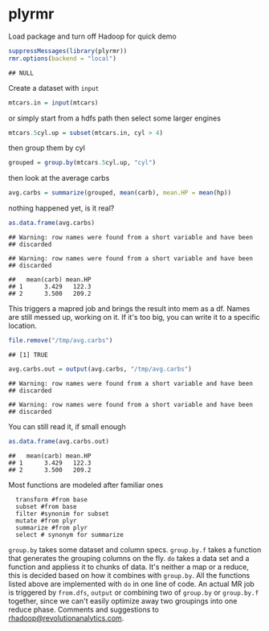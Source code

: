 plyrmr
=====

Load package and turn off Hadoop for quick demo

```r
suppressMessages(library(plyrmr))
rmr.options(backend = "local")
```

```
## NULL
```


Create a dataset with `input`


```r
mtcars.in = input(mtcars)
```


or simply start from a hdfs path then select some larger engines


```r
mtcars.5cyl.up = subset(mtcars.in, cyl > 4)
```


then group them by cyl


```r
grouped = group.by(mtcars.5cyl.up, "cyl")
```


then look at the average carbs


```r
avg.carbs = summarize(grouped, mean(carb), mean.HP = mean(hp))
```


nothing happened yet, is it real?


```r
as.data.frame(avg.carbs)
```

```
## Warning: row names were found from a short variable and have been
## discarded
```

```
## Warning: row names were found from a short variable and have been
## discarded
```

```
##   mean(carb) mean.HP
## 1      3.429   122.3
## 2      3.500   209.2
```


This triggers a mapred job and brings the result into mem as a df. Names are still messed up, working on it. If it's too big, you can write it to a specific location.


```r
file.remove("/tmp/avg.carbs")
```

```
## [1] TRUE
```

```r
avg.carbs.out = output(avg.carbs, "/tmp/avg.carbs")
```

```
## Warning: row names were found from a short variable and have been
## discarded
```

```
## Warning: row names were found from a short variable and have been
## discarded
```


You can still read it, if small enough


```r
as.data.frame(avg.carbs.out)
```

```
##   mean(carb) mean.HP
## 1      3.429   122.3
## 2      3.500   209.2
```


Most functions are modeled after familiar ones

```
  transform #from base
  subset #from base
  filter #synonim for subset
  mutate #from plyr
  summarize #from plyr
  select # synonym for summarize
```

`group.by` takes some dataset and column specs. `group.by.f` takes a function that generates the grouping columns on the fly.
`do` takes a data set and a function and appliess it to chunks of data. It's neither a map or a reduce, this is decided based on 
how it combines with `group.by`. All the functions listed above are implemented with `do` in one line of code. An actual MR job 
is triggered by `from.dfs`, `output` or combining two of `group.by` or `group.by.f` together, since we can't easily optimize
away two groupings into one reduce phase. Comments and suggestions to rhadoop@revolutionanalytics.com.
